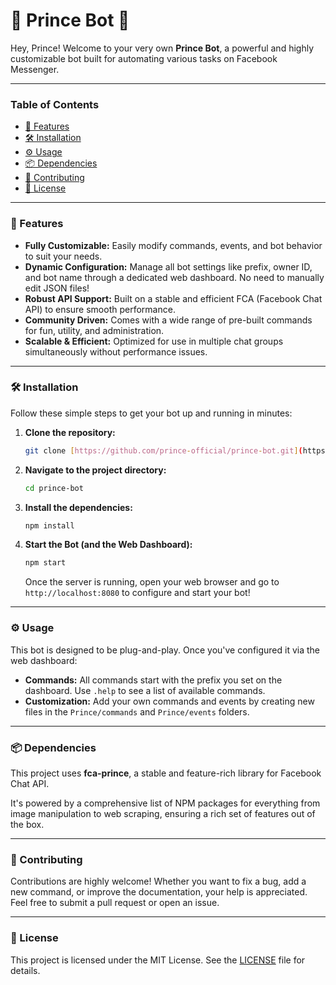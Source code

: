 # 👑 Prince Bot 👑

Hey, Prince! Welcome to your very own **Prince Bot**, a powerful and highly customizable bot built for automating various tasks on Facebook Messenger.

---

### **Table of Contents**

- [🚀 Features](#-features)
- [🛠️ Installation](#️-installation)
- [⚙️ Usage](#️-usage)
- [📦 Dependencies](#-dependencies)
- [🤝 Contributing](#-contributing)
- [📜 License](#-license)

---

### **🚀 Features**

- **Fully Customizable:** Easily modify commands, events, and bot behavior to suit your needs.
- **Dynamic Configuration:** Manage all bot settings like prefix, owner ID, and bot name through a dedicated web dashboard. No need to manually edit JSON files!
- **Robust API Support:** Built on a stable and efficient FCA (Facebook Chat API) to ensure smooth performance.
- **Community Driven:** Comes with a wide range of pre-built commands for fun, utility, and administration.
- **Scalable & Efficient:** Optimized for use in multiple chat groups simultaneously without performance issues.

---

### **🛠️ Installation**

Follow these simple steps to get your bot up and running in minutes:

1.  **Clone the repository:**
    ```bash
    git clone [https://github.com/prince-official/prince-bot.git](https://github.com/prince-official/prince-bot.git)
    ```

2.  **Navigate to the project directory:**
    ```bash
    cd prince-bot
    ```

3.  **Install the dependencies:**
    ```bash
    npm install
    ```

4.  **Start the Bot (and the Web Dashboard):**
    ```bash
    npm start
    ```
    Once the server is running, open your web browser and go to `http://localhost:8080` to configure and start your bot!

---

### **⚙️ Usage**

This bot is designed to be plug-and-play. Once you've configured it via the web dashboard:

- **Commands:** All commands start with the prefix you set on the dashboard. Use `.help` to see a list of available commands.
- **Customization:** Add your own commands and events by creating new files in the `Prince/commands` and `Prince/events` folders.

---

### **📦 Dependencies**

This project uses **fca-prince**, a stable and feature-rich library for Facebook Chat API.

It's powered by a comprehensive list of NPM packages for everything from image manipulation to web scraping, ensuring a rich set of features out of the box.

---

### **🤝 Contributing**

Contributions are highly welcome! Whether you want to fix a bug, add a new command, or improve the documentation, your help is appreciated. Feel free to submit a pull request or open an issue.

---

### **📜 License**

This project is licensed under the MIT License. See the [LICENSE](LICENSE) file for details.
